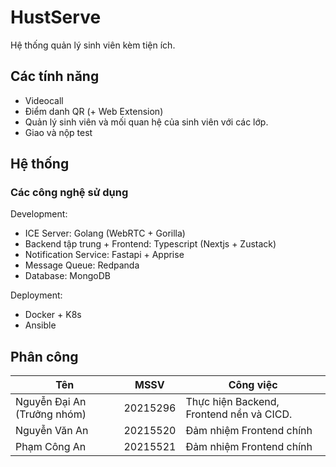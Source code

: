 # HustServe
Hệ thống quản lý sinh viên kèm tiện ích.
## Các tính năng
- Videocall
- Điểm danh QR (+ Web Extension)
- Quản lý sinh viên và mối quan hệ của sinh viên với các lớp.
- Giao và nộp test
## Hệ thống
### Các công nghệ sử dụng
Development:
- ICE Server: Golang (WebRTC + Gorilla)
- Backend tập trung + Frontend:  Typescript (Nextjs + Zustack)
- Notification Service: Fastapi + Apprise
- Message Queue: Redpanda
- Database: MongoDB

Deployment:
- Docker + K8s
- Ansible

## Phân công 
|Tên|MSSV|Công việc|
|--|--|--|
|Nguyễn Đại An (Trưởng nhóm)|20215296| Thực hiện Backend, Frontend nền và CICD. |
|Nguyễn Văn An|20215520| Đảm nhiệm Frontend chính|
|Phạm Công An|20215521| Đảm nhiệm Frontend chính |

